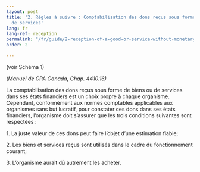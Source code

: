```yaml
---
layout: post
title: '2. Règles à suivre : Comptabilisation des dons reçus sous forme de biens ou
  de services'
lang: fr
lang-ref: reception
permalink: "/fr/guide/2-reception-of-a-good-or-service-without-monetary-consideration/"
order: 2

---
```

(voir Schéma 1)

_(Manuel de CPA Canada, Chap. 4410.16)_

La comptabilisation des dons reçus sous forme de biens ou de services dans ses états financiers est un choix propre à chaque organisme. Cependant, conformément aux normes comptables applicables aux organismes sans but lucratif, pour constater ces dons dans ses états financiers, l’organisme doit s’assurer que les trois conditions suivantes sont respectées :

1\. La juste valeur de ces dons peut faire l’objet d’une estimation fiable;

2\. Les biens et services reçus sont utilisés dans le cadre du fonctionnement courant;

3\. L’organisme aurait dû autrement les acheter.